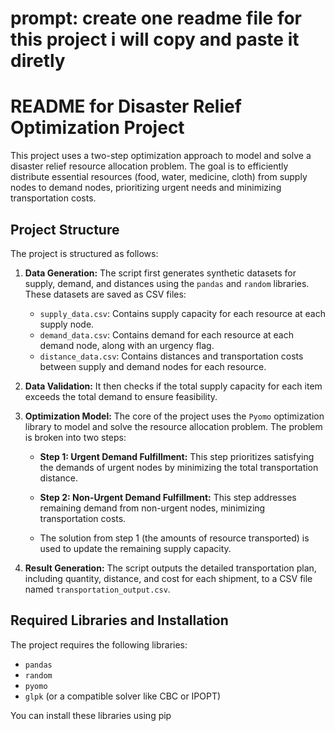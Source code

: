# prompt: create one readme file for this project i will copy and paste it diretly

# README for Disaster Relief Optimization Project

This project uses a two-step optimization approach to model and solve a disaster relief resource allocation problem. The goal is to efficiently distribute essential resources (food, water, medicine, cloth) from supply nodes to demand nodes, prioritizing urgent needs and minimizing transportation costs.

## Project Structure

The project is structured as follows:

1. **Data Generation:** The script first generates synthetic datasets for supply, demand, and distances using the `pandas` and `random` libraries.  These datasets are saved as CSV files:
    - `supply_data.csv`: Contains supply capacity for each resource at each supply node.
    - `demand_data.csv`: Contains demand for each resource at each demand node, along with an urgency flag.
    - `distance_data.csv`: Contains distances and transportation costs between supply and demand nodes for each resource.

2. **Data Validation:**  It then checks if the total supply capacity for each item exceeds the total demand to ensure feasibility.

3. **Optimization Model:** The core of the project uses the `Pyomo` optimization library to model and solve the resource allocation problem. The problem is broken into two steps:

   - **Step 1: Urgent Demand Fulfillment:** This step prioritizes satisfying the demands of urgent nodes by minimizing the total transportation distance.

   - **Step 2: Non-Urgent Demand Fulfillment:**  This step addresses remaining demand from non-urgent nodes, minimizing transportation costs.
    - The solution from step 1 (the amounts of resource transported) is used to update the remaining supply capacity.

4. **Result Generation:** The script outputs the detailed transportation plan, including quantity, distance, and cost for each shipment, to a CSV file named `transportation_output.csv`.

## Required Libraries and Installation

The project requires the following libraries:

- `pandas`
- `random`
- `pyomo`
- `glpk` (or a compatible solver like CBC or IPOPT)

You can install these libraries using pip
